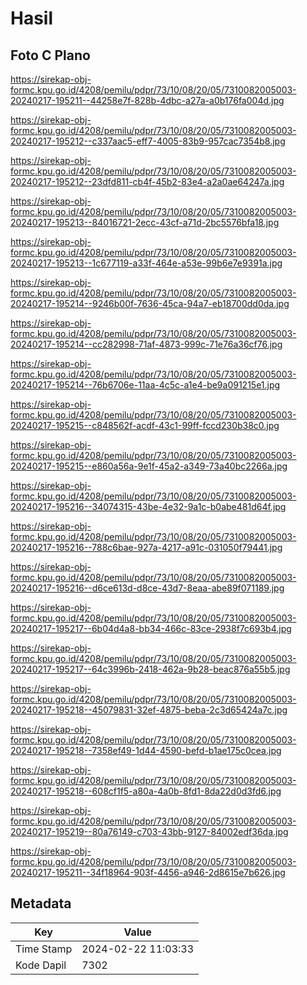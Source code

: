 # Hasil

## Foto C Plano

https://sirekap-obj-formc.kpu.go.id/4208/pemilu/pdpr/73/10/08/20/05/7310082005003-20240217-195211--44258e7f-828b-4dbc-a27a-a0b176fa004d.jpg

https://sirekap-obj-formc.kpu.go.id/4208/pemilu/pdpr/73/10/08/20/05/7310082005003-20240217-195212--c337aac5-eff7-4005-83b9-957cac7354b8.jpg

https://sirekap-obj-formc.kpu.go.id/4208/pemilu/pdpr/73/10/08/20/05/7310082005003-20240217-195212--23dfd811-cb4f-45b2-83e4-a2a0ae64247a.jpg

https://sirekap-obj-formc.kpu.go.id/4208/pemilu/pdpr/73/10/08/20/05/7310082005003-20240217-195213--84016721-2ecc-43cf-a71d-2bc5576bfa18.jpg

https://sirekap-obj-formc.kpu.go.id/4208/pemilu/pdpr/73/10/08/20/05/7310082005003-20240217-195213--1c677119-a33f-464e-a53e-99b6e7e9391a.jpg

https://sirekap-obj-formc.kpu.go.id/4208/pemilu/pdpr/73/10/08/20/05/7310082005003-20240217-195214--9246b00f-7636-45ca-94a7-eb18700dd0da.jpg

https://sirekap-obj-formc.kpu.go.id/4208/pemilu/pdpr/73/10/08/20/05/7310082005003-20240217-195214--cc282998-71af-4873-999c-71e76a36cf76.jpg

https://sirekap-obj-formc.kpu.go.id/4208/pemilu/pdpr/73/10/08/20/05/7310082005003-20240217-195214--76b6706e-11aa-4c5c-a1e4-be9a091215e1.jpg

https://sirekap-obj-formc.kpu.go.id/4208/pemilu/pdpr/73/10/08/20/05/7310082005003-20240217-195215--c848562f-acdf-43c1-99ff-fccd230b38c0.jpg

https://sirekap-obj-formc.kpu.go.id/4208/pemilu/pdpr/73/10/08/20/05/7310082005003-20240217-195215--e860a56a-9e1f-45a2-a349-73a40bc2266a.jpg

https://sirekap-obj-formc.kpu.go.id/4208/pemilu/pdpr/73/10/08/20/05/7310082005003-20240217-195216--34074315-43be-4e32-9a1c-b0abe481d64f.jpg

https://sirekap-obj-formc.kpu.go.id/4208/pemilu/pdpr/73/10/08/20/05/7310082005003-20240217-195216--788c6bae-927a-4217-a91c-031050f79441.jpg

https://sirekap-obj-formc.kpu.go.id/4208/pemilu/pdpr/73/10/08/20/05/7310082005003-20240217-195216--d6ce613d-d8ce-43d7-8eaa-abe89f071189.jpg

https://sirekap-obj-formc.kpu.go.id/4208/pemilu/pdpr/73/10/08/20/05/7310082005003-20240217-195217--6b04d4a8-bb34-466c-83ce-2938f7c693b4.jpg

https://sirekap-obj-formc.kpu.go.id/4208/pemilu/pdpr/73/10/08/20/05/7310082005003-20240217-195217--64c3996b-2418-462a-9b28-beac876a55b5.jpg

https://sirekap-obj-formc.kpu.go.id/4208/pemilu/pdpr/73/10/08/20/05/7310082005003-20240217-195218--45079831-32ef-4875-beba-2c3d65424a7c.jpg

https://sirekap-obj-formc.kpu.go.id/4208/pemilu/pdpr/73/10/08/20/05/7310082005003-20240217-195218--7358ef49-1d44-4590-befd-b1ae175c0cea.jpg

https://sirekap-obj-formc.kpu.go.id/4208/pemilu/pdpr/73/10/08/20/05/7310082005003-20240217-195218--608cf1f5-a80a-4a0b-8fd1-8da22d0d3fd6.jpg

https://sirekap-obj-formc.kpu.go.id/4208/pemilu/pdpr/73/10/08/20/05/7310082005003-20240217-195219--80a76149-c703-43bb-9127-84002edf36da.jpg

https://sirekap-obj-formc.kpu.go.id/4208/pemilu/pdpr/73/10/08/20/05/7310082005003-20240217-195211--34f18964-903f-4456-a946-2d8615e7b626.jpg


## Metadata

| Key        | Value               |
| ---------- | ------------------- |
| Time Stamp | 2024-02-22 11:03:33 |
| Kode Dapil | 7302                |



